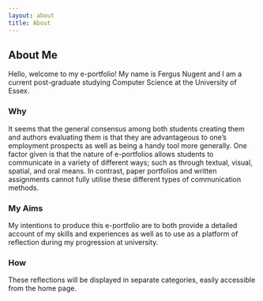 ```yaml
---
layout: about
title: About
---
```


## About Me

Hello, welcome to my e-portfolio! My name is Fergus Nugent and I am a current post-graduate studying Computer Science at the University of Essex.


### Why
It seems that the general consensus among both students creating them and authors evaluating them is that they are advantageous to one’s employment prospects as well as being a handy tool more generally. One factor given is that the nature of e-portfolios allows students to communicate in a variety of different ways; such as through textual, visual, spatial, and oral means. In contrast, paper portfolios and written assignments cannot fully utilise these different types of communication methods.

### My Aims
My intentions to produce this e-portfolio are to both provide a detailed account of my skills and experiences as well as to use as a platform of reflection during my progression at university. 

### How
These reflections will be displayed in separate categories, easily accessible from the home page.

